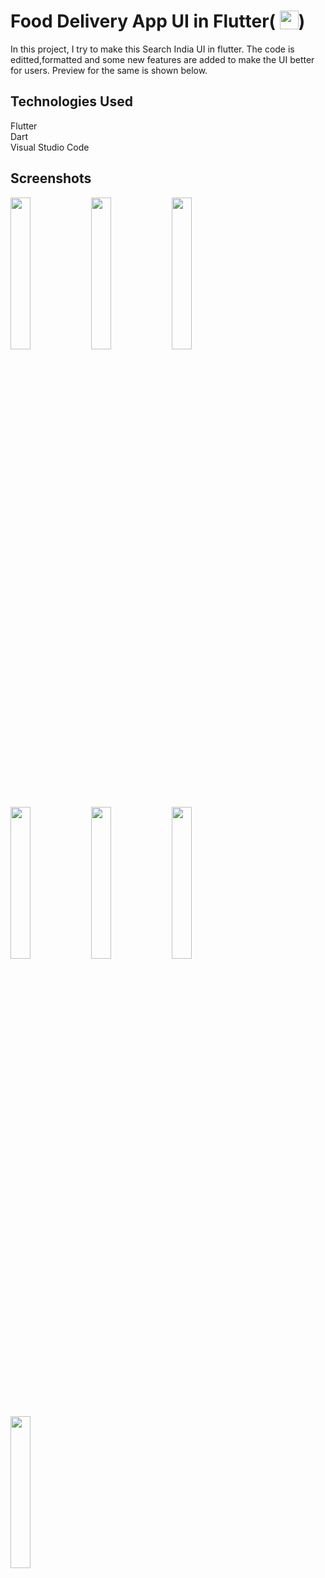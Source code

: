 # Food Delivery App UI in Flutter( <img src='http://sovitpoudel.com.np/wp-content/uploads/2019/01/flutter.png' height='30' width='30' align='top'>)

In this project, I try to make this Search India UI in flutter. 
The code is editted,formatted and some new features are added to make the UI better for users.
Preview for the same is shown below.

## Technologies Used

Flutter   
Dart  
Visual Studio Code

## Screenshots

<img src='https://github.com/yash982000/User-Interface-for-a-Food-Delivery-App-Using-Flutter/blob/master/Screenshots/1.png' align='left' width='25%'>
<img src='https://github.com/yash982000/User-Interface-for-a-Food-Delivery-App-Using-Flutter/blob/master/Screenshots/4.png' align='left' width='25%'>
<img src='https://github.com/yash982000/User-Interface-for-a-Food-Delivery-App-Using-Flutter/blob/master/Screenshots/3.png' align='left' width='25%'>
<img src='https://github.com/yash982000/User-Interface-for-a-Food-Delivery-App-Using-Flutter/blob/master/Screenshots/2.png' align='left' width='25%'>
<img src='https://github.com/yash982000/User-Interface-for-a-Food-Delivery-App-Using-Flutter/blob/master/Screenshots/5.png' align='left' width='25%'>
<img src='https://github.com/yash982000/User-Interface-for-a-Food-Delivery-App-Using-Flutter/blob/master/Screenshots/6.png' align='left' width='25%'>
<img src='https://github.com/yash982000/User-Interface-for-a-Food-Delivery-App-Using-Flutter/blob/master/Screenshots/7.png' align='left' width='25%'>

